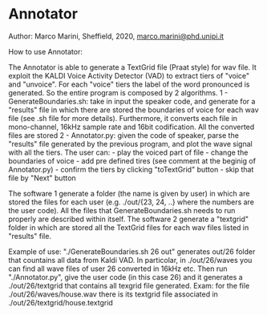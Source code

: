 # Annotator
Author: Marco Marini, Sheffield, 2020, marco.marini@phd.unipi.it

How to use Annotator:

The Annotator is able to generate a TextGrid file (Praat style) for wav file.
It exploit the KALDI Voice Activity Detector (VAD) to extract tiers of "voice"
and "unvoice". 
For each "voice" tiers the label of the word pronounced is generated.
So the entire program is composed by 2 algorithms. 
 1 - GenerateBoundaries.sh: take in input the speaker code, and generate for
                            a "results" file in which there are stored the 
                            boundaries of voice for each wav file (see .sh 
                            file for more details). Furthermore, it converts
			                      each file in mono-channel, 16kHz sample rate and
			                      16bit codification. All the converted files are
			                      stored 
 2 - Annotator.py: given the code of speaker, parse the "results" file generated
                   by the previous program, and plot the wave signal with all the
                   tiers. 
		   The user can:
			- play the voiced part of file
			- change the boundaries of voice
      - add pre defined tires (see comment at the beginig of Annotator.py)
			- confirm the tiers by clicking "toTextGrid" button
			- skip that file by "Next" button

The software 1 generate a folder (the name is given by user) in which are stored
the files for each user (e.g. ./out/{23, 24, ..} where the numbers are the user code).
All the files that GenerateBoundaries.sh needs to run properly are described within itself. 
The software 2 generate a "textgrid" folder in which are stored all the TextGrid files
for each wav files listed in "results" file.

Example of use: 
"./GenerateBoundaries.sh 26 out" generates out/26 folder that countains all data from Kaldi VAD.
In particolar, in ./out/26/waves you can find all wave files of user 26 converted in 16kHz etc.
Then run "./Annotator.py", give the user code (in this case 26) and it generates a ./out/26/textgrid
that contains all texgrid file generated. Exam: for the file ./out/26/waves/house.wav there is its 
textgrid file associated in ./out/26/textgrid/house.textgrid
